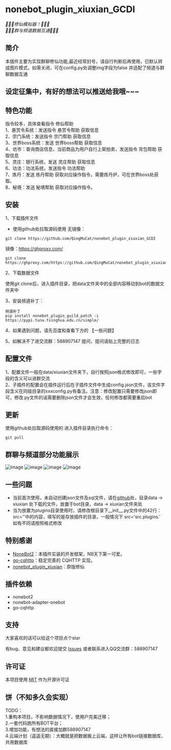 # nonebot_plugin_xiuxian_GCDI

_:tada::tada::tada:修仙模拟器！:tada::tada::tada:_<br>
_:tada::tada::tada:群与频道数据互通:tada::tada::tada:_<br>
## 简介

本插件主要为实现群聊修仙功能,最近经常封号，请自行判断后再使用，已默认转成图片模式，如需关闭，可在config.py处调整img字段为false
并适配了频道与群聊数据互通

## 设定征集中，有好的想法可以推送给我哦~~~

## 特色功能

  指令较多，具体查看指令 修仙帮助<br>
  1、悬赏令系统：发送指令 悬赏令帮助 获取信息<br>
  2、宗门系统：发送指令 宗门帮助 获取信息<br>
  3、世界boss系统：发送 世界boss帮助 获取信息<br>
  4、坊市：查询商店信息，当前商品为用户自行上架拍卖，发送指令 背包帮助 获取信息<br>
  5、灵庄：银行系统，发送 灵庄帮助 获取信息<br>
  6、功法：功法系统，发送指令 功法帮助<br>
  7、炼丹：发送 炼丹帮助 获取对应操作指令，需要炼丹炉，可在世界boss处获取。<br>
  8、秘境：发送 秘境帮助 获取对应操作指令。<br>

## 安装
1、下载插件文件

- 使用github处拉取源码使用
无镜像：
```
git clone https://github.com/QingMuCat/nonebot_plugin_xiuxian_GCDI
```
镜像：https://ghproxy.com/
```
git clone https://ghproxy.com/https://github.com/QingMuCat/nonebot_plugin_xiuxian_GCDI
```

2、下载数据文件

使用git clone后，进入插件目录，把data文件夹中的全部内容移动到bot的数据文件夹中<br>

3、安装频道补丁：

```
频道补丁
pip install nonebot_plugin_guild_patch -i https://pypi.tuna.tsinghua.edu.cn/simple/
```

4、如果遇到问题，请先百度和查看下方的 【一些问题】

5、如解决不了进交流群：588907147 提问，提问请贴上完整的日志

## 配置文件
1、配置文件一般在data/xiuxian文件夹下，自行按照json格式修改即可，一些字段的含义可以进群交流<br>
2、子插件的配置会在插件运行后在子插件文件中生成config.json文件，该文件字段含义在同级目录的xxxconfig.py有备注。注意：修改配置只需要修改json即可，修改.py文件的话需要删除json文件才会生效，任何修改都需要重启bot

## 更新
使用github处拉取源码使用的
进入插件目录执行命令：
```
git pull
```


## 群聊与频道部分功能展示

![image](https://raw.githubusercontent.com/QingMuCat/qm/master/xiuxian/%E7%BE%A4%E8%81%8A%E7%B4%A0%E6%9D%901.png)
![image](https://raw.githubusercontent.com/QingMuCat/qm/master/xiuxian/%E7%BE%A4%E8%81%8A%E7%B4%A0%E6%9D%902.png)
![image](https://raw.githubusercontent.com/QingMuCat/qm/master/xiuxian/%E9%A2%91%E9%81%93%E7%B4%A0%E6%9D%901.png)
![image](https://raw.githubusercontent.com/QingMuCat/qm/master/xiuxian/%E9%A2%91%E9%81%93%E7%B4%A0%E6%9D%902.png)
## 一些问题

- 当前首次使用，未自动创建json文件及sql文件，请在[github](https://github.com/QingMuCat/nonebot_plugin_xiuxian_GCDI)处，目录data -> xiuxian
处下载的文件，放置于bot目录，data -> xiuxian文件夹处
- 当为放置为plugins目录使用时，请修改根目录下__init__.py文件中的42行：src=''中的内容，填写的是存放插件的目录，一般情况下 src='src.plugins.'  如有不同请按照格式修改
## 特别感谢

- [NoneBot2](https://github.com/nonebot/nonebot2)：本插件实装的开发框架，NB天下第一可爱。
- [go-cqhttp](https://github.com/Mrs4s/go-cqhttp)：稳定完善的 CQHTTP 实现。
- [nonebot_plugin_xiuxian](https://github.com/s52047qwas/nonebot_plugin_xiuxian)：原版修仙

## 插件依赖

- nonebot2
- nonebot-adapter-onebot
- go-cqhttp

## 支持

大家喜欢的话可以给这个项目点个star

有bug、意见和建议都欢迎提交 [Issues](https://github.com/QingMuCat/nonebot_plugin_xiuxian_GCDI/issues) 
或者联系进入QQ交流群：588907147

## 许可证
本项目使用 [MIT](https://choosealicense.com/licenses/mit/) 作为开源许可证

## 饼（不知多久会实现）
TODO：<br>
1.重构本项目，不影响数据情况下，使用户完美迁移；<br>
2.一套代码跑所有BOT平台；<br>
3.增加功能，有想法的直接加群588907147<br>
4.云端计划（遥遥无期）：大概就是把数据搬上云端，这样让所有bot链接数据库，共用数据库<br>